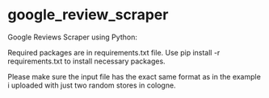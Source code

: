 # google_review_scraper
Google Reviews Scraper using Python:

Required packages are in requirements.txt file. Use pip install -r requirements.txt to install necessary packages. 

Please make sure the input file has the exact same format as in the example i uploaded with just two random stores in cologne. 


